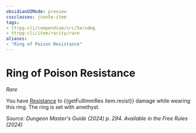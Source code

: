 ```yaml
---
obsidianUIMode: preview
cssclasses: json5e-item
tags:
- ttrpg-cli/compendium/src/5e/xdmg
- ttrpg-cli/item/rarity/rare
aliases: 
- "Ring of Poison Resistance"
---
```

# Ring of Poison Resistance
*Rare*  


You have [Resistance](3-Compendium/CLI/rules/variant-rules/resistance-xphb.md) to {{getFullImmRes item.resist}} damage while wearing this ring. The ring is set with amethyst.

*Source: Dungeon Master's Guide (2024) p. 294. Available in the Free Rules (2024)*